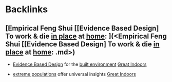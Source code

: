 
# Backlinks
## [Empirical Feng Shui [[Evidence Based Design] To work & die [in place](<in place.md>) at [home](<home.md>): ](<Empirical Feng Shui [[Evidence Based Design] To work & die [in place](<in place.md>) at [home](<home.md>): .md>)
- [Evidence Based Design](<Evidence Based Design.md>) for the [built environment](<built environment.md>) [Great Indoors](<Great Indoors.md>)

- [extreme populations](<extreme populations.md>) offer universal insights [Great Indoors](<Great Indoors.md>)

